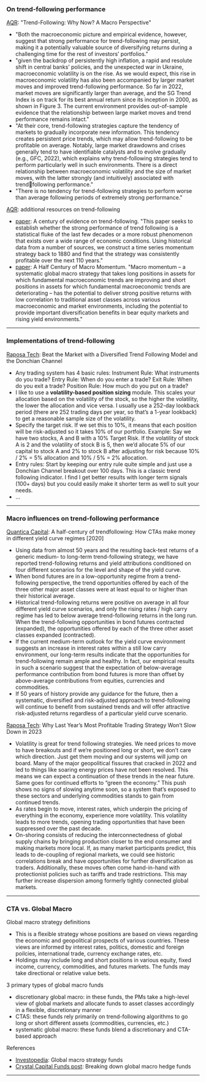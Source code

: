 ### On trend-following performance

[AQR](https://www.aqr.com/Insights/Research/White-Papers/Trend-Following-Why-Now-A-Macro-Perspective): "Trend-Following: Why Now? A Macro Perspective"
- "Both the macroeconomic picture and empirical evidence, however, suggest that strong performance for trend-following may persist, making it a potentially valuable source of diversifying returns during a challenging time for the rest of investors’ portfolios."
- "given the backdrop of persistently high inflation, a rapid and resolute shift in central banks’ policies, and the unexpected war in Ukraine, macroeconomic volatility is on the rise. As we would expect, this rise in macroeconomic volatility has also been accompanied by larger market moves and  improved trend-following performance. So far in 2022, market moves are significantly larger than average, and the SG Trend Index is on track for its best annual return since its inception in 2000, as shown in Figure 3. The current environment provides out-of-sample evidence that the relationship between large market moves and trend performance remains intact."
- "At their core, trend-following strategies capture the tendency of markets to gradually incorporate new information. This tendency creates persistent price trends, which may allow trend-following to be profitable on average. Notably, large market drawdowns and crises generally tend to have identifiable 
catalysts and to evolve gradually (e.g., GFC, 2022), which explains why trend-following strategies tend to perform particularly well in such environments. There is a direct relationship between macroeconomic volatility and the size of market moves, with the latter strongly (and intuitively) associated with trend￾following performance."
- "There is no tendency for trend-following strategies to perform worse than average following periods of extremely strong performance."

[AQR](https://www.aqr.com/Insights/Trend-Following): additional resources on trend-following
- [paper](https://www.aqr.com/Insights/Research/Journal-Article/A-Century-of-Evidence-on-Trend-Following-Investing): A century of evidence on trend-following. "This paper seeks to establish whether the strong performance of trend following is a statistical fluke of the last few decades or a more robust phenomenon that exists over a wide range of economic conditions. Using historical data from a number of sources, we construct a time series momentum strategy back to 1880 and find that the strategy was consistently profitable over the next 110 years."
- [paper](https://www.aqr.com/Insights/Research/White-Papers/A-Half-Century-of-Macro-Momentum): A Half Century of Macro Momentum. "Macro momentum – a systematic global macro strategy that takes long positions in assets for which fundamental macroeconomic trends are improving and short positions in assets for which fundamental macroeconomic trends are deteriorating – has the potential to deliver strong positive returns with low correlation to traditional asset classes across various macroeconomic and market environments, including the potential to provide important diversification benefits in bear equity markets and rising yield environments."

---

### Implementations of trend-following

[Raposa Tech](https://medium.com/raposa-technologies/beat-the-market-with-a-diversified-trend-following-model-and-the-donchian-channel-10f850ce6aee): Beat the Market with a Diversified Trend Following Model and the Donchian Channel
- Any trading system has 4 basic rules: Instrument Rule: What instruments do you trade? Entry Rule: When do you enter a trade? Exit Rule: When do you exit a trade? Position Rule: How much do you put on a trade?
- I like to use a **volatility-based position sizing** module. This scales your allocation based on the volatility of the stock, so the higher the volatility, the lower the allocation and vice versa. I usually use a 252-day lookback period (there are 252 trading days per year, so that’s a 1-year lookback) to get a reasonable sample size of the volatility.
- Specify the target risk. If we set this to 10%, it means that each position will be risk-adjusted so it takes 10% of our portfolio. Example: Say we have two stocks, A and B with a 10% Target Risk. If the volatility of stock A is 2 and the volatility of stock B is 5, then we’d allocate 5% of our capital to stock A and 2% to stock B after adjusting for risk because 10% / 2% = 5% allocation and 10% / 5% = 2% allocation.
- Entry rules: Start by keeping our entry rule quite simple and just use a Donchian Channel breakout over 100 days. This is a classic trend following indicator. I find I get better results with longer term signals (100+ days) but you could easily make it shorter term as well to suit your needs.
- ...

---

### Macro influences on trend-following performance

[Quantica Capital](https://quantica-capital.com/en/publication/a-half-century-of-trend-following): A half-century of trendfollowing: How CTAs make money in different yield curve regimes [2020]
- Using data from almost 50 years and the resulting back-test returns of a generic medium- to long-term trend-following strategy, we have reported trend-following returns and yield attributions conditioned on four different scenarios for the level and shape of the yield curve.
- When bond futures are in a low-opportunity regime from a trend-following perspective, the trend opportunities offered by each of the three other major asset classes were at least equal to or higher than their historical average.
- Historical trend-following returns were positive on average in all four different yield curve scenarios, and only the rising rates / high carry regime has led to below average trend-following returns in the long run. When the trend-following opportunities in bond futures contracted (expanded), the opportunities offered by each of the three other asset classes expanded (contracted).
- If the current medium-term outlook for the yield curve environment suggests an increase in interest rates within a still low carry environment, our long-term results indicate that the opportunities for trend-following remain ample and healthy. In fact, our empirical results in such a scenario suggest that the expectation of below-average performance contribution from bond futures is more than offset by above-average contributions from equities, currencies and
commodities.
- If 50 years of history provide any guidance for the future, then a systematic, diversified and risk-adjusted approach to trend-following will continue to benefit from sustained trends and will offer attractive risk-adjusted returns regardless of a particular yield curve scenario.

[Raposa Tech](https://medium.com/raposa-technologies/why-last-years-most-profitable-trading-strategy-won-t-slow-down-in-2023-2277224ebdd3): Why Last Year’s Most Profitable Trading Strategy Won’t Slow Down in 2023
- Volatility is great for trend following strategies. We need prices to move to have breakouts and if we’re positioned long or short, we don’t care which direction. Just get them moving and our systems will jump on board. Many of the major geopolitical fissures that cracked in 2022 and led to things like soaring energy prices have not been resolved. This means we can expect a continuation of these trends in the near future. Same goes for continued efforts to “green the economy.” This push shows no signs of slowing anytime soon, so a system that’s exposed to these sectors and underlying commodities stands to gain from continued trends.
- As rates begin to move, interest rates, which underpin the pricing of everything in the economy, experience more volatility. This volatility leads to more trends, opening trading opportunities that have been suppressed over the past decade.
- On-shoring consists of reducing the interconnectedness of global supply chains by bringing production closer to the end consumer and making markets more local. If, as many market participants predict, this leads to de-coupling of regional markets, we could see historic correlations break and have opportunities for further diversification as traders. Additionally, these moves often come hand-in-hand with protectionist policies such as tariffs and trade restrictions. This may further increase dispersion among formerly tightly connected global markets.

---

### CTA vs. Global Macro

Global macro strategy definitions
- This is a flexible strategy whose positions are based on views regarding the economic and geopolitical prospects of various countries. These views are informed by interest rates, politics, domestic and foreign poilcies, international trade, currency exchange rates, etc.
- Holdings may include long and short positions in various equity, fixed income, currency, commodities, and futures markets. The funds may take directional or relative value bets.

3 primary types of global macro funds
- discretionary global macro: in these funds, the PMs take a high-level view of global markets and allocate funds to asset classes accordingly in a flexible, discretionary manner
- CTAS: these funds rely primarily on trend-following algorithms to go long or short different assets (commodities, currencies, etc.)
- systematic global macro: these funds blend a discretionary and CTA-based approach

References
- [Investopedia](https://www.investopedia.com/terms/g/globalmacro.asp): Global macro strategy funds
- [Crystal Capital Funds post](https://www.crystalfunds.com/insights/breaking-down-global-macro-hedge-funds): Breaking down global macro hedge funds

---
